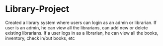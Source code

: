 # Library-Project
Created a library system where users can login as an admin or librarian. If user is an admin, he can view all the librarians, can add new or delete existing librarians. If a user logs in as a librarian, he can view all the books, inventory, check in/out books, etc
